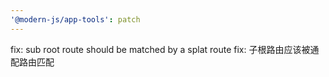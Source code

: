 ```yaml
---
'@modern-js/app-tools': patch
---
```


fix: sub root route should be matched by a splat route
fix: 子根路由应该被通配路由匹配
